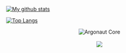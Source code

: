 [![My github stats](https://github-readme-stats.vercel.app/api?username=Daniele122898&show_icons=true)](https://github.com/anuraghazra/github-readme-stats)

[![Top Langs](https://github-readme-stats.vercel.app/api/top-langs/?username=Daniele122898&layout=compact)](https://github.com/anuraghazra/github-readme-stats)

<p align="center">
  <img alt="Argonaut Core" src="https://github-readme-stats.vercel.app/api?username=Daniele122898&show_icons=true">
  <br>
  <br>
  <img src="https://github-readme-stats.vercel.app/api/top-langs/?username=Daniele122898&layout=compact">
</p>
